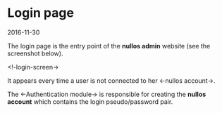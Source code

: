 Login page
===============
2016-11-30



The login page is the entry point of the **nullos admin** website (see the screenshot below).



<!-login-screen->


It appears every time a user is not connected to her <-nullos account->.
 
 
The <-Authentication module-> is responsible for creating the **nullos account** which contains the login pseudo/password pair.
 


